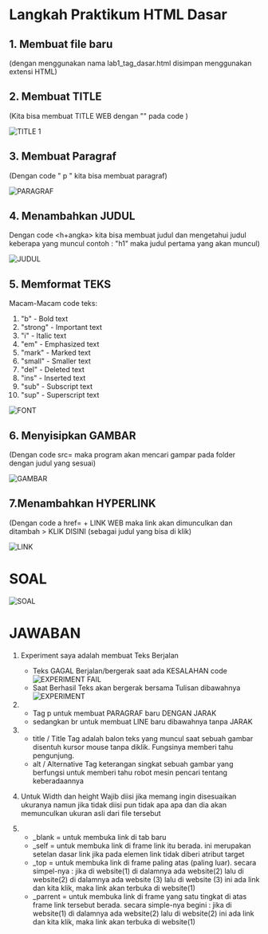 # Langkah Praktikum HTML Dasar

## 1. Membuat file baru

(dengan menggunakan nama lab1_tag_dasar.html disimpan menggunakan extensi HTML)

## 2. Membuat TITLE

(Kita bisa membuat TITLE WEB dengan "<title> </title>" pada code )

![TITLE 1](https://user-images.githubusercontent.com/56239989/112272449-ca3b1580-8cae-11eb-8642-3da26074c6c7.jpg)

## 3. Membuat Paragraf

(Dengan code " p " kita bisa membuat paragraf)
  
![PARAGRAF](https://user-images.githubusercontent.com/56239989/112272571-f8b8f080-8cae-11eb-9236-084f1148d8ed.jpg)

## 4. Menambahkan JUDUL

Dengan code <h+angka> kita bisa membuat judul dan mengetahui judul keberapa yang muncul contoh : "h1" maka judul pertama yang akan muncul)
  
![JUDUL](https://user-images.githubusercontent.com/56239989/112272715-1f772700-8caf-11eb-9d5b-e7967dbc207e.jpg)

## 5. Memformat TEKS

Macam-Macam code teks: 
1. "b" - Bold text
2. "strong" - Important text
3. "i" - Italic text
4. "em" - Emphasized text
5. "mark" - Marked text
6. "small" - Smaller text
7. "del" - Deleted text
8. "ins" - Inserted text
9. "sub" - Subscript text
10. "sup" - Superscript text

![FONT](https://user-images.githubusercontent.com/56239989/112273068-81379100-8caf-11eb-9f39-f3d3d3d51c48.jpg)

## 6. Menyisipkan GAMBAR

(Dengan code src= maka program akan mencari gampar pada folder dengan judul yang sesuai)

![GAMBAR](https://user-images.githubusercontent.com/56239989/112273203-a88e5e00-8caf-11eb-8f1d-b3abbdbab56f.jpg)

## 7.Menambahkan HYPERLINK

(Dengan code a href= + LINK WEB maka link akan dimunculkan dan ditambah > KLIK DISINI </a> (sebagai judul yang bisa di klik)

![LINK](https://user-images.githubusercontent.com/56239989/112273374-dc698380-8caf-11eb-9f06-0e025514a6f9.jpg)

# SOAL

![SOAL](https://user-images.githubusercontent.com/56239989/112276063-dc1eb780-8cb2-11eb-8255-6c99605fe788.jpg)

# JAWABAN
1. Experiment saya adalah membuat Teks Berjalan
   - Teks GAGAL Berjalan/bergerak saat ada KESALAHAN code
![EXPERIMENT FAIL](https://user-images.githubusercontent.com/56239989/112277055-f4db9d00-8cb3-11eb-9b81-ee30cd87e15e.jpg)
   - Saat Berhasil Teks akan bergerak bersama Tulisan dibawahnya
![EXPERIMENT](https://user-images.githubusercontent.com/56239989/112276305-2acc5180-8cb3-11eb-8e9e-2a4420fa430e.jpg)

2. - Tag p untuk membuat PARAGRAF baru DENGAN JARAK 
   - sedangkan br untuk membuat LINE baru dibawahnya tanpa JARAK
   
3. - title / Title Tag adalah balon teks yang muncul saat sebuah gambar disentuh kursor mouse tanpa diklik. Fungsinya memberi tahu pengunjung.
   - alt / Alternative Tag keterangan singkat sebuah gambar yang berfungsi untuk memberi tahu robot mesin pencari tentang keberadaannya
4. Untuk Width dan height Wajib diisi jika memang ingin disesuaikan ukuranya namun jika tidak diisi pun tidak apa apa dan dia akan memunculkan ukuran asli dari file tersebut
5. - _blank   = untuk membuka link di tab baru
   - _self    = untuk membuka link di frame link itu berada. ini merupakan setelan dasar link jika pada elemen link tidak diberi atribut target
   - _top     = untuk membuka link di frame paling atas (paling luar).
                secara simpel-nya :
                jika di website(1) di dalamnya ada website(2) lalu di website(2) di dalamnya ada website (3) lalu di website (3) ini ada link dan kita klik, maka link akan   terbuka di website(1)
   - _parrent = untuk membuka link di frame yang satu tingkat di atas frame link tersebut berada.
                secara simple-nya begini :
jika di website(1) di dalamnya ada website(2) lalu di website(2) ini ada link dan kita klik, maka link akan terbuka di website(1)

